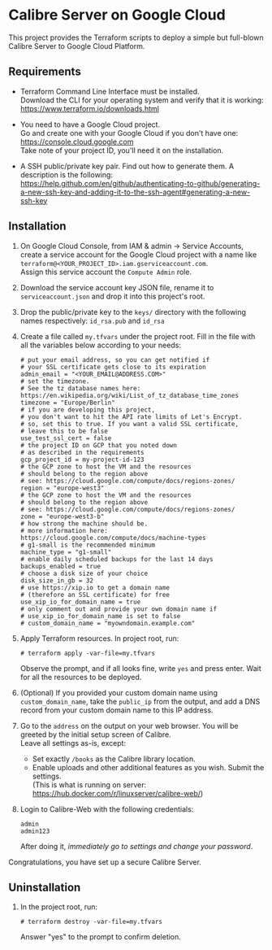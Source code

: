 # Calibre Server on Google Cloud

This project provides the Terraform scripts to deploy a simple but full-blown Calibre Server to Google Cloud Platform.

## Requirements

- Terraform Command Line Interface must be installed.  
  Download the CLI for your operating system and verify that it is working: https://www.terraform.io/downloads.html

- You need to have a Google Cloud project.  
  Go and create one with your Google Cloud if you don't have one:  
  https://console.cloud.google.com  
  Take note of your project ID, you'll need it on the installation.

- A SSH public/private key pair. Find out how to generate them. A description is the following:  
  https://help.github.com/en/github/authenticating-to-github/generating-a-new-ssh-key-and-adding-it-to-the-ssh-agent#generating-a-new-ssh-key

## Installation

1. On Google Cloud Console, from IAM & admin -> Service Accounts, 
   create a service account for the Google Cloud project with a name like 
   `terraform@<YOUR_PROJECT_ID>.iam.gserviceaccount.com`.  
   Assign this service account the `Compute Admin` role.
  
2. Download the service account key JSON file, 
   rename it to `serviceaccount.json` and drop it into this project's root.

3. Drop the public/private key to the `keys/` directory with the following names respectively: `id_rsa.pub` and `id_rsa`

4. Create a file called `my.tfvars` under the project root. 
   Fill in the file with all the variables below according to your needs:
   ```hcl-terraform
   # put your email address, so you can get notified if 
   # your SSL certificate gets close to its expiration
   admin_email = "<YOUR_EMAIL@ADDRESS.COM>"
   # set the timezone. 
   # See the tz database names here: https://en.wikipedia.org/wiki/List_of_tz_database_time_zones
   timezone = "Europe/Berlin"
   # if you are developing this project,
   # you don't want to hit the API rate limits of Let's Encrypt.
   # so, set this to true. If you want a valid SSL certificate, 
   # leave this to be false
   use_test_ssl_cert = false
   # the project ID on GCP that you noted down
   # as described in the requirements
   gcp_project_id = my-project-id-123
   # the GCP zone to host the VM and the resources
   # should belong to the region above
   # see: https://cloud.google.com/compute/docs/regions-zones/
   region = "europe-west3"
   # the GCP zone to host the VM and the resources
   # should belong to the region above
   # see: https://cloud.google.com/compute/docs/regions-zones/
   zone = "europe-west3-b"
   # how strong the machine should be.
   # more information here: https://cloud.google.com/compute/docs/machine-types
   # g1-small is the recommended minimum
   machine_type = "g1-small"
   # enable daily scheduled backups for the last 14 days
   backups_enabled = true
   # choose a disk size of your choice
   disk_size_in_gb = 32
   # use https://xip.io to get a domain name
   # (therefore an SSL certificate) for free
   use_xip_io_for_domain_name = true
   # only comment out and provide your own domain name if 
   # use_xip_io_for_domain_name is set to false
   # custom_domain_name = "myowndomain.example.com"
   ```

5. Apply Terraform resources. In project root, run:  

   ```shell script
   # terraform apply -var-file=my.tfvars
   ```
   Observe the prompt, and if all looks fine, write `yes` and press enter.
   Wait for all the resources to be deployed.

6. (Optional) If you provided your custom domain name using `custom_domain_name`, 
   take the `public_ip` from the output, and add a DNS record 
   from your custom domain name to this IP address.

7. Go to the `address` on the output on your web browser.
   You will be greeted by the initial setup screen of Calibre.  
   Leave all settings as-is, except:  
   * Set exactly `/books` as the Calibre library location.
   * Enable uploads and other additional features as you wish.
   Submit the settings.  
   (This is what is running on server: https://hub.docker.com/r/linuxserver/calibre-web/)

8. Login to Calibre-Web with the following credentials:
   ```
   admin
   admin123
   ```
   After doing it, *immediately go to settings and change your password*.

Congratulations, you have set up a secure Calibre Server.

## Uninstallation

1. In the project root, run:
   ```shell script
   # terraform destroy -var-file=my.tfvars
   ```
   Answer "yes" to the prompt to confirm deletion.

